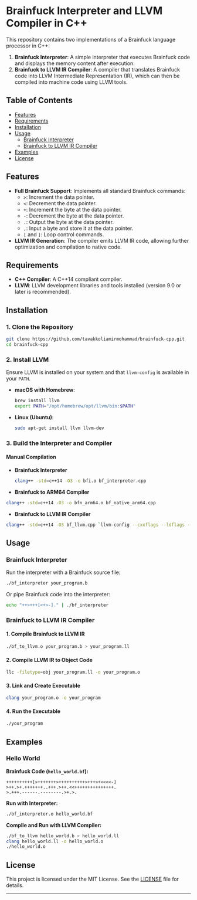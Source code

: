 # Brainfuck Interpreter and LLVM Compiler in C++

This repository contains two implementations of a Brainfuck language processor in C++:

1. **Brainfuck Interpreter**: A simple interpreter that executes Brainfuck code and displays the memory content after execution.
2. **Brainfuck to LLVM IR Compiler**: A compiler that translates Brainfuck code into LLVM Intermediate Representation (IR), which can then be compiled into machine code using LLVM tools.

## Table of Contents

- [Features](#features)
- [Requirements](#requirements)
- [Installation](#installation)
- [Usage](#usage)
  - [Brainfuck Interpreter](#brainfuck-interpreter)
  - [Brainfuck to LLVM IR Compiler](#brainfuck-to-llvm-ir-compiler)
- [Examples](#examples)
- [License](#license)

## Features

- **Full Brainfuck Support**: Implements all standard Brainfuck commands:
  - `>`: Increment the data pointer.
  - `<`: Decrement the data pointer.
  - `+`: Increment the byte at the data pointer.
  - `-`: Decrement the byte at the data pointer.
  - `.`: Output the byte at the data pointer.
  - `,`: Input a byte and store it at the data pointer.
  - `[` and `]`: Loop control commands.
- **LLVM IR Generation**: The compiler emits LLVM IR code, allowing further optimization and compilation to native code.

## Requirements

- **C++ Compiler**: A C++14 compliant compiler.
- **LLVM**: LLVM development libraries and tools installed (version 9.0 or later is recommended).

## Installation

### 1. Clone the Repository

```bash
git clone https://github.com/tavakkoliamirmohammad/brainfuck-cpp.git
cd brainfuck-cpp
```

### 2. Install LLVM

Ensure LLVM is installed on your system and that `llvm-config` is available in your `PATH`.

- **macOS with Homebrew**:

  ```bash
  brew install llvm
  export PATH="/opt/homebrew/opt/llvm/bin:$PATH"
  ```

- **Linux (Ubuntu)**:

  ```bash
  sudo apt-get install llvm llvm-dev
  ```

### 3. Build the Interpreter and Compiler

#### Manual Compilation

- **Brainfuck Interpreter**

  ```bash
  clang++ -std=c++14 -O3 -o bfi.o bf_interpreter.cpp
  ```

- **Brainfuck to ARM64 Compiler**

```bash
clang++ -std=c++14 -O3 -o bfn_arm64.o bf_native_arm64.cpp
```

- **Brainfuck to LLVM IR Compiler**

```bash
clang++ -std=c++14 -O3 bf_llvm.cpp `llvm-config --cxxflags --ldflags --system-libs --libs core` -lunwind -o bfllvm.o
```

## Usage

### Brainfuck Interpreter

Run the interpreter with a Brainfuck source file:

```bash
./bf_interpreter your_program.b
```

Or pipe Brainfuck code into the interpreter:

```bash
echo "++>+++[<+>-]." | ./bf_interpreter
```

### Brainfuck to LLVM IR Compiler

#### 1. Compile Brainfuck to LLVM IR

```bash
./bf_to_llvm.o your_program.b > your_program.ll
```

#### 2. Compile LLVM IR to Object Code

```bash
llc -filetype=obj your_program.ll -o your_program.o
```

#### 3. Link and Create Executable

```bash
clang your_program.o -o your_program
```

#### 4. Run the Executable

```bash
./your_program
```

## Examples

### Hello World

**Brainfuck Code (`hello_world.bf`):**

```brainfuck
++++++++++[>+++++++>++++++++++>+++>+<<<<-]
>++.>+.+++++++..+++.>++.<<+++++++++++++++.
>.+++.------.--------.>+.>.
```

**Run with Interpreter:**

```bash
./bf_interpreter.o hello_world.bf
```

**Compile and Run with LLVM Compiler:**

```bash
./bf_to_llvm hello_world.b > hello_world.ll
clang hello_world.ll -o hello_world.o
./hello_world.o
```

## License

This project is licensed under the MIT License. See the [LICENSE](LICENSE) file for details.

---
